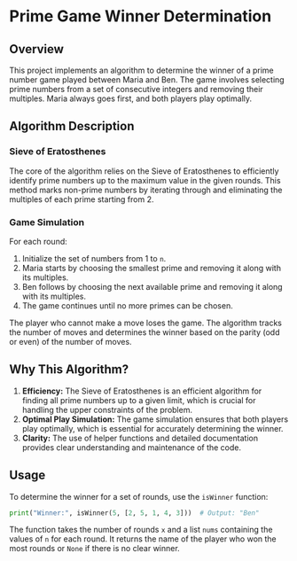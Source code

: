 # Prime Game Winner Determination

## Overview

This project implements an algorithm to determine the winner of a prime number game played between Maria and Ben. The game involves selecting prime numbers from a set of consecutive integers and removing their multiples. Maria always goes first, and both players play optimally.

## Algorithm Description

### Sieve of Eratosthenes

The core of the algorithm relies on the Sieve of Eratosthenes to efficiently identify prime numbers up to the maximum value in the given rounds. This method marks non-prime numbers by iterating through and eliminating the multiples of each prime starting from 2.

### Game Simulation

For each round:
1. Initialize the set of numbers from 1 to `n`.
2. Maria starts by choosing the smallest prime and removing it along with its multiples.
3. Ben follows by choosing the next available prime and removing it along with its multiples.
4. The game continues until no more primes can be chosen.

The player who cannot make a move loses the game. The algorithm tracks the number of moves and determines the winner based on the parity (odd or even) of the number of moves.

## Why This Algorithm?

1. **Efficiency:** The Sieve of Eratosthenes is an efficient algorithm for finding all prime numbers up to a given limit, which is crucial for handling the upper constraints of the problem.
2. **Optimal Play Simulation:** The game simulation ensures that both players play optimally, which is essential for accurately determining the winner.
3. **Clarity:** The use of helper functions and detailed documentation provides clear understanding and maintenance of the code.

## Usage

To determine the winner for a set of rounds, use the `isWinner` function:

```python
print("Winner:", isWinner(5, [2, 5, 1, 4, 3]))  # Output: "Ben"
```

The function takes the number of rounds `x` and a list `nums` containing the values of `n` for each round. It returns the name of the player who won the most rounds or `None` if there is no clear winner.
